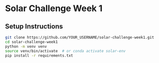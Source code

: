 # Solar Challenge Week 1

## Setup Instructions

```bash
git clone https://github.com/YOUR_USERNAME/solar-challenge-week1.git
cd solar-challenge-week1
python -m venv venv
source venv/bin/activate  # or conda activate solar-env
pip install -r requirements.txt
